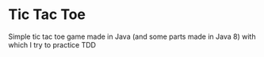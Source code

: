 # Tic Tac Toe
Simple tic tac toe game made in Java (and some parts made in Java 8) with which I try to practice TDD
